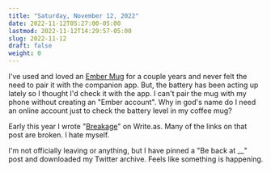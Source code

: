 ```yaml
---
title: "Saturday, November 12, 2022"
date: 2022-11-12T05:27:00-05:00
lastmod: 2022-11-12T14:29:57-05:00
slug: 2022-11-12
draft: false
weight: 0
---
```


I've used and loved an [Ember Mug](https://ember.com/products/ember-mug-2?variant=30843977826389) for a couple years and never felt the need to pair it with the companion app. But, the battery has been acting up lately so I thought I'd check it with the app. I can't pair the mug with my phone without creating an "Ember account". Why in god's name do I need an online account just to check the battery level in my coffee mug?

Early this year I wrote "[Breakage](https://write.as/jackbaty/breakage)" on Write.as. Many of the links on that post are broken. I hate myself.

I'm not officially leaving or anything, but I have pinned a "Be back at <span class="underline">\_\_</span>" post and downloaded my Twitter archive. Feels like something is happening.


[//]: # "Exported with love from a post written in Org mode"
[//]: # "- https://github.com/kaushalmodi/ox-hugo"